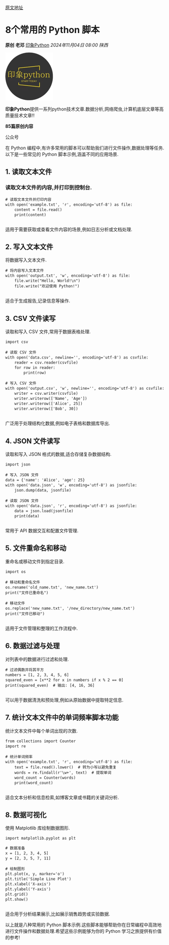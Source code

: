 [原文地址](https://mp.weixin.qq.com/s/hD1RfXNx3aa14mSAg-n0hg)
# 8个常用的 Python 脚本

**原创** **老邓** [印象Python](javascript:void(0);) *2024年11月04日 08:00* *陕西*

![](wmimages/300%5B1%5D.png)

**印象Python**提供一系列python技术文章.数据分析,网络爬虫,计算机底层文章等高质量技术文章!!

**85篇原创内容**

公众号

在 Python 编程中,有许多常用的脚本可以帮助我们进行文件操作,数据处理等任务.以下是一些常见的 Python 脚本示例,涵盖不同的应用场景.

## 1. 读取文本文件

### 读取文本文件的内容,并打印到控制台.

```
# 读取文本文件并打印内容
with open('example.txt', 'r', encoding='utf-8') as file:
    content = file.read()
    print(content)
```

```

```

适用于需要获取或查看文件内容的场景,例如日志分析或文档处理.

## 2. 写入文本文件

将数据写入文本文件.

```
# 将内容写入文本文件
with open('output.txt', 'w', encoding='utf-8') as file:
    file.write("Hello, World!\n")
    file.write("欢迎使用 Python!")
```

```

```

适合于生成报告,记录信息等操作.

## 3. CSV 文件读写

读取和写入 CSV 文件,常用于数据表格处理.

```
import csv

# 读取 CSV 文件
with open('data.csv', newline='', encoding='utf-8') as csvfile:
    reader = csv.reader(csvfile)
    for row in reader:
        print(row)

# 写入 CSV 文件
with open('output.csv', 'w', newline='', encoding='utf-8') as csvfile:
    writer = csv.writer(csvfile)
    writer.writerow(['Name', 'Age'])
    writer.writerow(['Alice', 25])
    writer.writerow(['Bob', 30])
```

```

```

广泛用于处理结构化数据,例如电子表格和数据库导出.

## 4. JSON 文件读写

读取和写入 JSON 格式的数据,适合存储复杂数据结构.

```
import json

# 写入 JSON 文件
data = {'name': 'Alice', 'age': 25}
with open('data.json', 'w', encoding='utf-8') as jsonfile:
    json.dump(data, jsonfile)

# 读取 JSON 文件
with open('data.json', 'r', encoding='utf-8') as jsonfile:
    data = json.load(jsonfile)
    print(data)
```

```

```

常用于 API 数据交互和配置文件管理.

## 5. 文件重命名和移动

重命名或移动文件到指定目录.

```
import os

# 移动和重命名文件
os.rename('old_name.txt', 'new_name.txt')
print("文件已重命名")

# 移动文件
os.replace('new_name.txt', '/new_directory/new_name.txt')
print("文件已移动")
```

```

```

适用于文件管理和整理的工作流程中.

## 6. 数据过滤与处理

对列表中的数据进行过滤和处理.

```
# 过滤偶数并将其平方
numbers = [1, 2, 3, 4, 5, 6]
squared_even = [x**2 for x in numbers if x % 2 == 0]
print(squared_even)  # 输出: [4, 16, 36]
```

```

```

可以用于数据清洗和预处理,例如从原始数据中提取特定信息.

## 7. 统计文本文件中的单词频率脚本功能

统计文本文件中每个单词出现的次数.

```
from collections import Counter
import re

# 统计单词频率
with open('example.txt', 'r', encoding='utf-8') as file:
    text = file.read().lower()  # 转为小写以避免重复
    words = re.findall(r'\w+', text)  # 提取单词
    word_count = Counter(words)
    print(word_count)
```

```

```

适合文本分析和信息检索,如博客文章或书籍的关键词分析.

## 8. 数据可视化

使用 Matplotlib 库绘制数据图形.

```
import matplotlib.pyplot as plt

```

```
# 数据准备
x = [1, 2, 3, 4, 5]
y = [2, 3, 5, 7, 11]

# 绘制图形
plt.plot(x, y, marker='o')
plt.title('Simple Line Plot')
plt.xlabel('X-axis')
plt.ylabel('Y-axis')
plt.grid()
plt.show()
```

```

```

适合用于分析结果展示,比如展示销售趋势或实验数据.

以上就是八种常用的 Python 脚本示例.这些脚本能够帮助你在日常编程中高效地进行文件操作和数据处理.希望这些示例能够为你的 Python 学习之旅提供有价值的参考!
